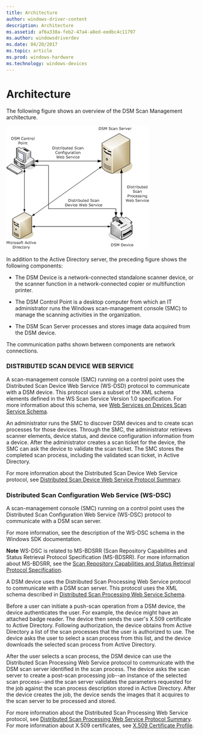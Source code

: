 ```yaml
---
title: Architecture
author: windows-driver-content
description: Architecture
ms.assetid: af6a338a-feb2-47a4-a8ed-eedbc4c11797
ms.author: windowsdriverdev
ms.date: 04/20/2017
ms.topic: article
ms.prod: windows-hardware
ms.technology: windows-devices
---
```


# Architecture


The following figure shows an overview of the DSM Scan Management architecture.

![diagram illustrating dsm scan-management architecture](images/wsdbizscan.png)

In addition to the Active Directory server, the preceding figure shows the following components:

-   The DSM Device is a network-connected standalone scanner device, or the scanner function in a network-connected copier or multifunction printer.

-   The DSM Control Point is a desktop computer from which an IT administrator runs the Windows scan-management console (SMC) to manage the scanning activities in the organization.

-   The DSM Scan Server processes and stores image data acquired from the DSM device.

The communication paths shown between components are network connections.

### **DISTRIBUTED SCAN DEVICE WEB SERVICE**

A scan-management console (SMC) running on a control point uses the Distributed Scan Device Web Service (WS-DSD) protocol to communicate with a DSM device. This protocol uses a subset of the XML schema elements defined in the WS Scan Service Version 1.0 specification. For more information about this schema, see [Web Services on Devices Scan Service Schema](https://msdn.microsoft.com/library/windows/hardware/ff547963).

An administrator runs the SMC to discover DSM devices and to create scan processes for those devices. Through the SMC, the administrator retrieves scanner elements, device status, and device configuration information from a device. After the administrator creates a scan ticket for the device, the SMC can ask the device to validate the scan ticket. The SMC stores the completed scan process, including the validated scan ticket, in Active Directory.

For more information about the Distributed Scan Device Web Service protocol, see [Distributed Scan Device Web Service Protocol Summary](distributed-scan-device-web-service-protocol-summary.md).

### <a href="" id="distributed-scan-configuration-web-service--ws-dsc-"></a>Distributed Scan Configuration Web Service (WS-DSC)

A scan-management console (SMC) running on a control point uses the Distributed Scan Configuration Web Service (WS-DSC) protocol to communicate with a DSM scan server.

For more information, see the description of the WS-DSC schema in the Windows SDK documentation.

**Note** WS-DSC is related to MS-BDSRR (Scan Repository Capabilities and Status Retrieval Protocol Specification (MS-BDSRR). For more information about MS-BDSRR, see the [Scan Repository Capabilities and Status Retrieval Protocol Specification](http://go.microsoft.com/fwlink/p/?linkid=154735).

A DSM device uses the Distributed Scan Processing Web Service protocol to communicate with a DSM scan server. This protocol uses the XML schema described in [Distributed Scan Processing Web Service Schema](https://msdn.microsoft.com/library/windows/hardware/ff541133).

Before a user can initiate a push-scan operation from a DSM device, the device authenticates the user. For example, the device might have an attached badge reader. The device then sends the user's X.509 certificate to Active Directory. Following authorization, the device obtains from Active Directory a list of the scan processes that the user is authorized to use. The device asks the user to select a scan process from this list, and the device downloads the selected scan process from Active Directory.

After the user selects a scan process, the DSM device can use the Distributed Scan Processing Web Service protocol to communicate with the DSM scan server identified in the scan process. The device asks the scan server to create a post-scan processing job--an instance of the selected scan process--and the scan server validates the parameters requested for the job against the scan process description stored in Active Directory. After the device creates the job, the device sends the images that it acquires to the scan server to be processed and stored.

For more information about the Distributed Scan Processing Web Service protocol, see [Distributed Scan Processing Web Service Protocol Summary](distributed-scan-processing-web-service-protocol-summary.md). For more information about X.509 certificates, see [X.509 Certificate Profile](http://go.microsoft.com/fwlink/p/?linkid=70416).

 

 




